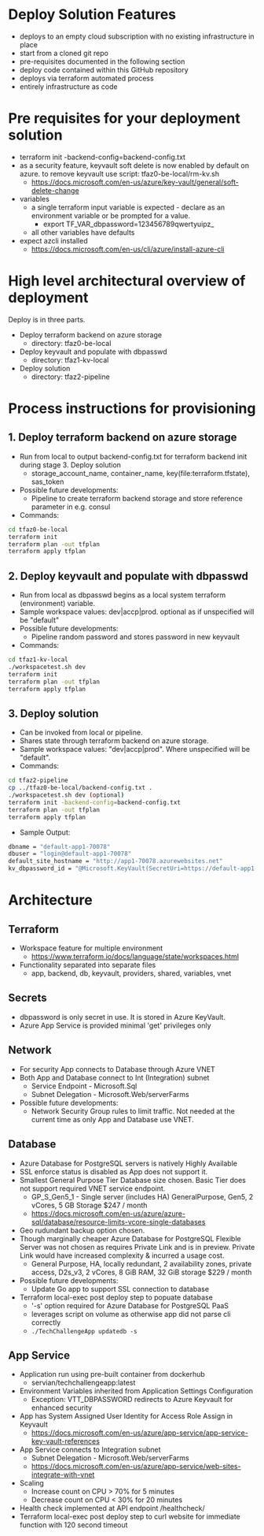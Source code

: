 
# Deploy Solution Features
- deploys to an empty cloud subscription with no existing infrastructure in place
- start from a cloned git repo
- pre-requisites documented in the following section
- deploy code contained within this GitHub repository
- deploys via terraform automated process
- entirely infrastructure as code

# Pre requisites for your deployment solution
- terraform init -backend-config=backend-config.txt
- as a security feature, keyvault soft delete is now enabled by default on azure. to remove keyvault use script: tfaz0-be-local/rm-kv.sh
    - https://docs.microsoft.com/en-us/azure/key-vault/general/soft-delete-change
- variables
    - a single terraform input variable is expected - declare as an environment variable or be prompted for a value.  
        - export TF_VAR_dbpassword=123456789qwertyuipz_
    - all other variables have defaults
- expect azcli installed
    - https://docs.microsoft.com/en-us/cli/azure/install-azure-cli

# High level architectural overview of  deployment 

Deploy is in three parts. 

- Deploy terraform backend on azure storage
  - directory: tfaz0-be-local
- Deploy keyvault and populate with dbpasswd
  - directory: tfaz1-kv-local
- Deploy solution 
  - directory: tfaz2-pipeline

# Process instructions for provisioning
## 1. Deploy terraform backend on azure storage
- Run from local to output backend-config.txt for terraform backend init during stage 3. Deploy solution 
    - storage_account_name, container_name, key(file:terraform.tfstate), sas_token
- Possible future developments: 
    - Pipeline to create terraform backend storage and store reference parameter in e.g. consul
- Commands: 

```bash
cd tfaz0-be-local
terraform init
terraform plan -out tfplan
terraform apply tfplan
```

## 2. Deploy keyvault and populate with dbpasswd
- Run from local as dbpasswd begins as a local system terraform (environment) variable. 
- Sample workspace values: dev|accp|prod. optional as if unspecified will be "default"
- Possible future developments: 
    - Pipeline random password and stores password in new keyvault
- Commands: 

```bash
cd tfaz1-kv-local
./workspacetest.sh dev
terraform init
terraform plan -out tfplan
terraform apply tfplan
```
## 3. Deploy solution 
- Can be invoked from local or pipeline. 
- Shares state through terraform backend on azure storage. 
- Sample workspace values: "dev|accp|prod". Where unspecified will be "default". 
- Commands: 
```bash
cd tfaz2-pipeline
cp ../tfaz0-be-local/backend-config.txt .
./workspacetest.sh dev (optional)
terraform init -backend-config=backend-config.txt
terraform plan -out tfplan
terraform apply tfplan
```

- Sample Output:

```bash
dbname = "default-app1-70078"
dbuser = "login@default-app1-70078"
default_site_hostname = "http://app1-70078.azurewebsites.net"
kv_dbpassword_id = "@Microsoft.KeyVault(SecretUri=https://default-app1-kv.vault.azure.net/secrets/dbpassword/1f9476b9a9ab4eba8f87e14af8907bb3)"
```

# Architecture

## Terraform

- Workspace feature for multiple environment
  - https://www.terraform.io/docs/language/state/workspaces.html
- Functionality separated into separate files
  - app, backend, db, keyvault, providers, shared, variables, vnet

## Secrets

- dbpassword is only secret in use. It is stored in Azure KeyVault. 
- Azure App Service is provided minimal 'get' privileges only

## Network

- For security App connects to Database through Azure VNET
- Both App and Database connect to Int (Integration) subnet
  - Service Endpoint - Microsoft.Sql 
  - Subnet Delegation - Microsoft.Web/serverFarms
- Possible future developments: 
  - Network Security Group rules to limit traffic. Not needed at the current time as only App and Database use VNET. 

## Database
- Azure Database for PostgreSQL servers is natively Highly Available
- SSL enforce status is disabled as App does not support it. 
- Smallest General Purpose Tier Database size chosen. Basic Tier does not support required VNET service endpoint. 
  - GP_S_Gen5_1 - Single server (includes HA) GeneralPurpose, Gen5, 2 vCores, 5 GB Storage $247 / month
  - https://docs.microsoft.com/en-us/azure/azure-sql/database/resource-limits-vcore-single-databases
- Geo rudundant backup option chosen. 
- Though marginally cheaper Azure Database for PostgreSQL Flexible Server was not chosen as requires Private Link and is in preview. Private Link would have increased complexity & incurred a usage cost. 
  - General Purpose, HA, locally redundant, 2 availability zones, private access, D2s_v3, 2 vCores, 8 GiB RAM, 32 GiB storage  $229 / month
- Possible future developments: 
  - Update Go app to support SSL connection to database
- Terraform local-exec post deploy step to popuate database 
  - '-s' option required for Azure Database for PostgreSQL PaaS
  - leverages script on volume as otherwise app did not parse cli correctly 
  - ``` ./TechChallengeApp updatedb -s ```

## App Service

- Application run using pre-built container from dockerhub 
  - servian/techchallengeapp:latest
- Environment Variables inherited from Application Settings Configuration
  - Exception: VTT_DBPASSWORD redirects to Azure Keyvault for enhanced security
- App has System Assigned User Identity for Access Role Assign in Keyvault
  - https://docs.microsoft.com/en-us/azure/app-service/app-service-key-vault-references
- App Service connects to Integration subnet
  - Subnet Delegation - Microsoft.Web/serverFarms 
  - https://docs.microsoft.com/en-us/azure/app-service/web-sites-integrate-with-vnet
- Scaling
  - Increase count on CPU > 70% for 5 minutes
  - Decrease count on CPU < 30% for 20 minutes
- Health check implemented at API endpoint /healthcheck/
- Terraform local-exec post deploy step to curl website for immediate function with 120 second timeout

### 

